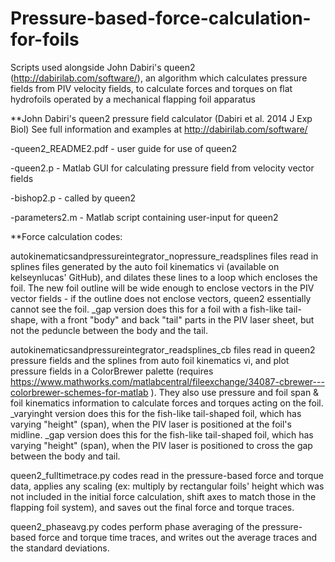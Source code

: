 # Pressure-based-force-calculation-for-foils
Scripts used alongside John Dabiri's queen2 (http://dabirilab.com/software/), an algorithm which calculates pressure fields from PIV velocity fields, to calculate forces and torques on flat hydrofoils operated by a mechanical flapping foil apparatus


**John Dabiri's queen2 pressure field calculator (Dabiri et al. 2014 J Exp Biol)
See full information and examples at http://dabirilab.com/software/

-queen2_README2.pdf - user guide for use of queen2

-queen2.p - Matlab GUI for calculating pressure field from velocity vector fields

-bishop2.p - called by queen2

-parameters2.m - Matlab script containing user-input for queen2



**Force calculation codes:

autokinematicsandpressureintegrator_nopressure_readsplines files read in splines files generated by the auto foil kinematics vi (available on kelseynlucas' GitHub), and dilates these lines to a loop which encloses the foil.  The new foil outline will be wide enough to enclose vectors in the PIV vector fields - if the outline does not enclose vectors, queen2 essentially cannot see the foil.
_gap version does this for a foil with a fish-like tail-shape, with a front "body" and back "tail" parts in the PIV laser sheet, but not the peduncle between the body and the tail.

autokinematicsandpressureintegrator_readsplines_cb files read in queen2 pressure fields and the splines from auto foil kinematics vi, and plot pressure fields in a ColorBrewer palette (requires https://www.mathworks.com/matlabcentral/fileexchange/34087-cbrewer---colorbrewer-schemes-for-matlab ).  They also use pressure and foil span & foil kinematics information to calculate forces and torques acting on the foil.
_varyinght version does this for the fish-like tail-shaped foil, which has varying "height" (span), when the PIV laser is positioned at the foil's midline.
_gap version does this for the fish-like tail-shaped foil, which has varying "height" (span), when the PIV laser is positioned to cross the gap between the body and tail.


queen2_fulltimetrace.py codes read in the pressure-based force and torque data, applies any scaling (ex: multiply by rectangular foils' height which was not included in the initial force calculation, shift axes to match those in the flapping foil system), and saves out the final force and torque traces.

queen2_phaseavg.py codes perform phase averaging of the pressure-based force and torque time traces, and writes out the average traces and the standard deviations.

